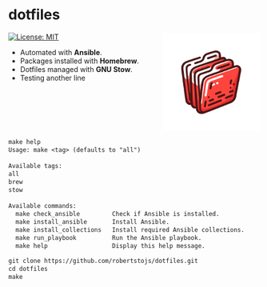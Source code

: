 # dotfiles
<img src="./img/logo.svg" align="right" width="196px">

[![License: MIT](https://img.shields.io/badge/License-MIT-blue.svg)](https://opensource.org/licenses/MIT)

* Automated with **Ansible**.
* Packages installed with **Homebrew**.
* Dotfiles managed with **GNU Stow**.
* Testing another line

<br clear="right">

```shell
make help
Usage: make <tag> (defaults to "all")

Available tags:
all
brew
stow

Available commands:
  make check_ansible         Check if Ansible is installed.
  make install_ansible       Install Ansible.
  make install_collections   Install required Ansible collections.
  make run_playbook          Run the Ansible playbook.
  make help                  Display this help message.
```

```shell
git clone https://github.com/robertstojs/dotfiles.git
cd dotfiles
make
```

